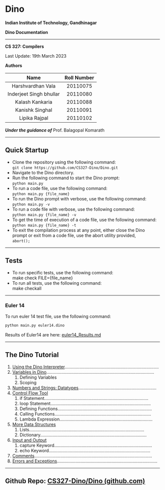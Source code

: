  # Dino

**Indian Institute of Technology, Gandhinagar**

**Dino Documentation**

-----

**CS 327: Compilers**

Last Update: 19th March 2023


**Authors**


|Name|Roll Number|
| :-: | :-: |
|Harshvardhan Vala|20110075|
|Inderjeet Singh bhullar|20110080|
|Kalash Kankaria|20110088|
|Kanishk Singhal|20110091|
|Lipika Rajpal|20110102|


***Under the guidance of***
Prof. Balagopal Komarath

-----

## Quick Startup

- Clone the repository using the following command:<br>
	`git clone https://github.com/CS327-Dino/Dino.git`
- Navigate to the Dino directory.
- Run the following command to start the Dino prompt:<br>
	`python main.py`
- To run a code file, use the following command:<br>
	`python main.py {file_name}`
- To run the Dino prompt with verbose, use the following command:<br>
	`python main.py -v`
- To run a code file with verbose, use the following command:<br>
	`python main.py {file_name} -v`
- To get the time of execution of a code file, use the following command:<br>
   `python main.py {file_name} -t`
- To exit the compilation process at any point, either close the Dino prompt or exit from a code file, use the abort utility provided,<br>
	`abort();`

-----
## Tests
* To run specific tests, use the following command:<br>
	make check FILE={file_name}
* To run all tests, use the following command:<br>
	make checkall
-----
### Euler 14
To run euler 14 test file, use the following command:
```bash
python main.py euler14.dino
```
Results of Euler14 are here: [euler14_Results.md](./docs/euler14_Results.md)

-----
## The Dino Tutorial


1. [Using the Dino Interpreter](./docs/usage.md)………………………………………………………………….
1. [Variables in Dino](./docs/variables.md)……………………………………………………………………………
   1. Defining Variables
   1. Scoping
1. [Numbers and Strings: Datatypes](./docs/data_types.md).……………………………………………………..
1. [Control Flow Tool](./docs/control_flow.md)
   1. if Statement…………………………………………………………………………
   1. loop Statement……………………………………………………………………...
   1. Defining Functions………………………………………………………………….
   1. Calling Functions…………………………………………………………………...
   1. Lambda Expression…………………………………………………………………
1. [More Data Structures](./docs/data_structures.md)
   1. Lists…………………………………………………………………………………
   1. Dictionary…………………………………………………………………………..
1. [Input and Output](./docs/IO.md)
   1. capture Keyword…………………………………………………………………....
   1. echo Keyword……………………………………………………………………....
1. [Comments](./docs/comments.md)…………………………………………………………………………………..
1. [Errors and Exceptions](./docs/error_handling.md)………………………………………………………………………



----
**Github Repo: [CS327-Dino/Dino (github.com)](https://github.com/CS327-Dino/Dino)**
-----